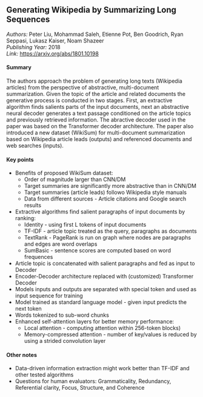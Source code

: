 ## Generating Wikipedia by Summarizing Long Sequences
_Authors:_ Peter Liu, Mohammad Saleh, Etienne Pot, Ben Goodrich, Ryan Seppasi, Lukasz Kaiser, Noam Shazeer    
_Publishing Year:_ 2018   
_Link:_ https://arxiv.org/abs/1801.10198   

#### Summary
The authors approach the problem of generating long texts (Wikipedia articles) from the perspective of abstractive, multi-document summarization.
Given the topic of the article and related documents the generative process is conducted in two stages.
First, an extractive algorithm finds salients parts of the input documents, next an abstractive neural decoder generates a text passage conditioned on the article topics and previously retrieved information.
The abractive decoder used in the paper was based on the Transformer decoder architecture.
The paper also introduced a new dataset (WikiSum) for multi-document summarization based on Wikipedia article leads (outputs) and referenced documents and web searches (inputs).


#### Key points
- Benefits of proposed WikiSum dataset:
	- Order of magnitude larger than CNN/DM
	- Target summaries are significantly more abstractive than in CNN/DM
	- Target summaries (article leads) followo Wikipedia style manuals
	- Data from different sources - Article citations and Google search results
- Extractive algorithms find salient paragraphs of input documents by ranking:
	- Identity - using first L tokens of input documents
	- TF-IDF - article topic treated as the query, paragraphs as documents
	- TextRank - PageRank is run on graph where nodes are paragraphs and edges are word overlaps
	- SumBasic - sentence scores are computed based on word frequences
- Article topic is concatenated with salient paragraphs and fed as input to Decoder
- Encoder-Decoder architecture replaced with (customized) Transformer Decoder
- Models inputs and outputs are separated with special token and used as input sequence for training
- Model trained as standard language model - given input predicts the next token
- Words tokenized to sub-word chunks
- Enhanced self-attention layers for better memory performance:
	- Local attention - computing attention within 256-token blocks)
	- Memory-compressed attention - number of key/values is reduced by using a strided convolution layer



#### Other notes
- Data-driven information extraction might work better than TF-IDF and other tested algorithms
- Questions for human evaluators: Grammaticality, Redundancy, Referential clarity, Focus, Structure, and Coherence
